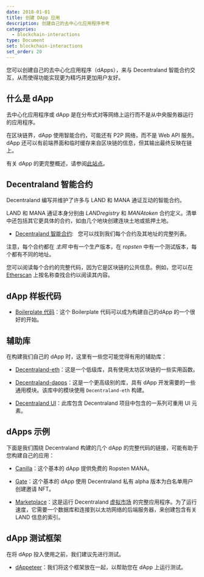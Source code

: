 ```yaml
---
date: 2018-01-01
title: 创建 DApp 应用
description: 创建自己的去中心化应用程序参考
categories:
  - blockchain-interactions
type: Document
set: blockchain-interactions
set_order: 20
---
```


您可以创建自己的去中心化应用程序（dApps），来与 Decentraland 智能合约交互，从而使得功能实现更为精巧并更加用户友好。

## 什么是 dApp

去中心化应用程序或 dApp 是在分布式对等网络上运行而不是从中央服务器运行的应用程序。

在区块链界，dApp 使用智能合约，可能还有 P2P 网络，而不是 Web API 服务。 dApp 还可以有前端界面和临时缓存来自区块链的信息，但其输出最终反映在链上。

有关 dApp 的更完整概述，请参阅[此站点](https://blockchainhub.net/decentralized-applications-dapps/)。

## Decentraland 智能合约

Decentraland 编写并维护了许多与 LAND 和 MANA 通证互动的智能合约。

LAND 和 MANA 通证本身分别由 _LANDregistry_ 和 _MANAtoken_ 合约定义。清单中还包括其它更具体的合约，如由几个地块创建连块土地或抵押土地。

- [Decentraland 智能合约](https://contracts.decentraland.org/addresses.json):
  您可以找到我们每个合约及其地址的完整列表。

注意，每个合约都在 _主网_ 中有一个生产版本，在 _ropsten_ 中有一个测试版本，每个都有不同的地址。

您可以阅读每个合约的完整代码，因为它是区块链的公共信息。例如，您可以在[Etherscan](https://etherscan.io/contractsVerified) 上按名称查找合约以阅读其内容。

## dApp 样板代码

 - [Boilerplate 代码](https://github.com/decentraland/dapp-boilerplate)：这个 Boilerplate 代码可以成为构建自己的dApp 的一个很好的开始。


## 辅助库

在构建我们自己的 dApp 时，这里有一些您可能觉得有用的辅助库：

- [Decentraland-eth](https://github.com/decentraland/decentraland-eth)：这是一个低级库，具有使用太坊区块链的一些实用函数。

- [Decentraland-dapps](https://github.com/decentraland/decentraland-dapps)：这是一个更高级别的库，具有 dApp 开发需要的一些通用模块。该库中的模块使用 `Decentraland-eth` 构建。

- [Decentraland UI](https://ui.decentraland.org/)：此库包含 Decentraland 项目中包含的一系列可重用 UI 元素。

## dApps 示例

下面是我们围绕 Decentraland 构建的几个 dApp 的完整代码的链接，可能有助于您构建自己的应用：

- [Canilla](https://github.com/decentraland/canilla)：这个基本的 dApp 提供免费的 Ropsten MANA。

- [Gate](https://github.com/decentraland/gate)：这个基本的 dApp 使用 Decentraland 私有 alpha 版本为白名单用户创建邀请 NFT。

- [Marketplace](https://github.com/decentraland/marketplace)：这是运行 Decentraland [虚拟市场](https://market.decentraland.org/) 的完整应用程序。为了运行速度，它需要一个数据库和连接到以太坊网络的后端服务器，来创建包含有关 LAND 信息的索引。

## dApp 测试框架

在将 dApp 投入使用之前，我们建议先进行测试。

- [dAppeteer](https://github.com/decentraland/dappeteer)：我们将这个框架放在一起，以帮助您在 dApp 上运行测试。

